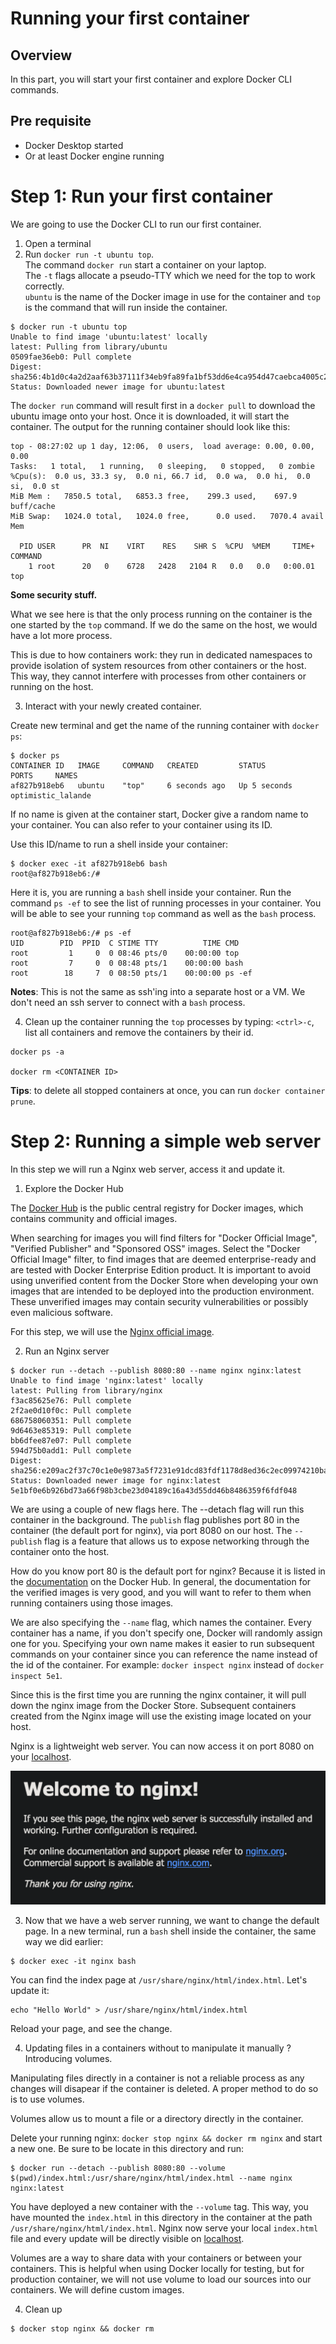 # Running your first container

## Overview

In this part, you will start your first container and explore Docker CLI commands.

## Pre requisite

- Docker Desktop started
- Or at least Docker engine running

# Step 1: Run your first container

We are going to use the Docker CLI to run our first container.

1. Open a terminal
2. Run `docker run -t ubuntu top`.\
  The command `docker run` start a container on your laptop. \
  The `-t` flags allocate a pseudo-TTY which we need for the top to work correctly.\
  `ubuntu` is the name of the Docker image in use for the container and `top` is the command that will run inside the container.
```
$ docker run -t ubuntu top
Unable to find image 'ubuntu:latest' locally
latest: Pulling from library/ubuntu
0509fae36eb0: Pull complete
Digest: sha256:4b1d0c4a2d2aaf63b37111f34eb9fa89fa1bf53dd6e4ca954d47caebca4005c2
Status: Downloaded newer image for ubuntu:latest
```
The `docker run` command will result first in a `docker pull` to download the ubuntu image onto your host. Once it is downloaded, it will start the container. The output for the running container should look like this:
```
top - 08:27:02 up 1 day, 12:06,  0 users,  load average: 0.00, 0.00, 0.00
Tasks:   1 total,   1 running,   0 sleeping,   0 stopped,   0 zombie
%Cpu(s):  0.0 us, 33.3 sy,  0.0 ni, 66.7 id,  0.0 wa,  0.0 hi,  0.0 si,  0.0 st
MiB Mem :   7850.5 total,   6853.3 free,    299.3 used,    697.9 buff/cache
MiB Swap:   1024.0 total,   1024.0 free,      0.0 used.   7070.4 avail Mem

  PID USER      PR  NI    VIRT    RES    SHR S  %CPU  %MEM     TIME+ COMMAND
    1 root      20   0    6728   2428   2104 R   0.0   0.0   0:00.01 top
```

**Some security stuff.**

What we see here is that the only process running on the container is the one started by the `top` command. If we do the same on the host, we would have a lot more process.

This is due to how containers work: they run in dedicated namespaces to provide isolation of system resources from other containers or the host. This way, they cannot interfere with processes from other containers or running on the host.

3. Interact with your newly created container.

Create new terminal and get the name of the running container with `docker ps`:

```
$ docker ps
CONTAINER ID   IMAGE     COMMAND   CREATED         STATUS         PORTS     NAMES
af827b918eb6   ubuntu    "top"     6 seconds ago   Up 5 seconds             optimistic_lalande
```
If no name is given at the container start, Docker give a random name to your container. You can also refer to your container using its ID.

Use this ID/name to run a shell inside your container:

```
$ docker exec -it af827b918eb6 bash
root@af827b918eb6:/#
```

Here it is, you are running a `bash` shell inside your container. Run the command `ps -ef` to see the list of running processes in your container. You will be able to see your running `top` command as well as the `bash` process.
```
root@af827b918eb6:/# ps -ef
UID        PID  PPID  C STIME TTY          TIME CMD
root         1     0  0 08:46 pts/0    00:00:00 top
root         7     0  0 08:48 pts/1    00:00:00 bash
root        18     7  0 08:50 pts/1    00:00:00 ps -ef
```

**Notes**: This is not the same as ssh'ing into a separate host or a VM. We don't need an ssh server to connect with a `bash` process.

4. Clean up the container running the `top` processes by typing: `<ctrl>-c`, list all containers and remove the containers by their id.
```
docker ps -a

docker rm <CONTAINER ID>
```

**Tips**: to delete all stopped containers at once, you can run `docker container prune`.

# Step 2: Running a simple web server

In this step we will run a Nginx web server, access it and update it.

1. Explore the Docker Hub

  The [Docker Hub](https://hub.docker.com/search?q=&type=image) is the public central registry for Docker images, which contains community and official images.

  When searching for images you will find filters for "Docker Official Image", "Verified Publisher" and "Sponsored OSS" images. Select the "Docker Official Image" filter, to find images that are deemed enterprise-ready and are tested with Docker Enterprise Edition product. It is important to avoid using unverified content from the Docker Store when developing your own images that are intended to be deployed into the production environment. These unverified images may contain security vulnerabilities or possibly even malicious software.

  For this step, we will use the [Nginx official image](https://hub.docker.com/_/nginx).

2. Run an Nginx server
  ```
  $ docker run --detach --publish 8080:80 --name nginx nginx:latest
  Unable to find image 'nginx:latest' locally
  latest: Pulling from library/nginx
  f3ac85625e76: Pull complete
  2f2ae0d10f0c: Pull complete
  686758060351: Pull complete
  9d6463e85319: Pull complete
  bb6dfee87e07: Pull complete
  594d75b0add1: Pull complete
  Digest: sha256:e209ac2f37c70c1e0e9873a5f7231e91dcd83fdf1178d8ed36c2ec09974210ba
  Status: Downloaded newer image for nginx:latest
  5e1bf0e6b926bd73a66f98b3cbe23d04189c16a43d55dd46b8486359f6fdf048
  ```

   We are using a couple of new flags here. The --detach flag will run this container in the background.  The `publish` flag publishes port 80 in the container (the default port for nginx), via port 8080 on our host. The `--publish` flag is a feature that allows us to expose networking through the container onto the host.

  How do you know port 80 is the default port for nginx? Because it is listed in the [documentation](https://hub.docker.com/_/nginx) on the Docker Hub. In general, the documentation for the verified images is very good, and you will want to refer to them when running containers using those images.

  We are also specifying the `--name` flag, which names the container. Every container has a name, if you don't specify one, Docker will randomly assign one for you. Specifying your own name makes it easier to run subsequent commands on your container since you can reference the name instead of the id of the container. For example: `docker inspect nginx` instead of `docker inspect 5e1`.

  Since this is the first time you are running the nginx container, it will pull down the nginx image from the Docker Store. Subsequent containers created from the Nginx image will use the existing image located on your host.

  Nginx is a lightweight web server. You can now access it on port 8080 on your [localhost](http://localhost:8080).

  ![nginx start page](./assets/nginx-start-page.png)

3. Now that we have a web server running, we want to change the default page. In a new terminal, run a `bash` shell inside the container, the same way we did earlier:

```
$ docker exec -it nginx bash
```

You can find the index page at `/usr/share/nginx/html/index.html`. Let's update it:

```
echo "Hello World" > /usr/share/nginx/html/index.html
```

Reload your page, and see the change.

4. Updating files in a containers without to manipulate it manually ? Introducing volumes.

Manipulating files directly in a container is not a reliable process as any changes will disapear if the container is deleted. A proper method to do so is to use volumes.

Volumes allow us to mount a file or a directory directly in the container.

Delete your running nginx: `docker stop nginx && docker rm nginx` and start a new one. Be sure to be locate in this directory and run:

```
$ docker run --detach --publish 8080:80 --volume $(pwd)/index.html:/usr/share/nginx/html/index.html --name nginx nginx:latest
```

You have deployed a new container with the `--volume` tag. This way, you have mounted the `index.html` in this directory in the container at the path `/usr/share/nginx/html/index.html`. Nginx now serve your local `index.html` file and every update will be directly visible on [localhost](http://localhost:8080).

Volumes are a way to share data with your containers or between your containers. This is helpful when using Docker locally for testing, but for production container, we will not use volume to load our sources into our containers. We will define custom images.

4. Clean up

```
$ docker stop nginx && docker rm 
```

